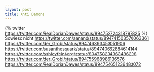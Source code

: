 ```yaml
---
layout: post
title: Anti Damone
---
```


{% twitter https://twitter.com/RealDorianDawes/status/894752724318797825 %}	
Sowieso nicht
https://twitter.com/aanand/status/894741503570063361
https://twitter.com/der_Grobi/status/894746393453051906
https://twitter.com/susanthesquark/status/894740662884614144
https://twitter.com/ashleyfeinberg/status/894758234363486208
https://twitter.com/der_Grobi/status/894755968986136576
https://twitter.com/RealDorianDawes/status/894754651236483072
